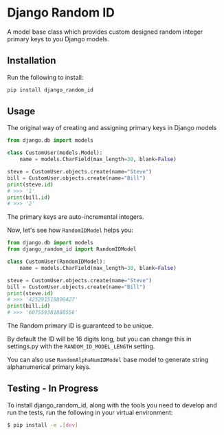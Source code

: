 # Django Random ID

A model base class which provides custom designed random integer primary keys
to you Django models.

## Installation

Run the following to install:
```python
pip install django_random_id
```

## Usage

The original way of creating and assigning primary keys in Django models

```python
from django.db import models

class CustomUser(models.Model):
    name = models.CharField(max_length=30, blank=False)

steve = CustomUser.objects.create(name="Steve")
bill = CustomUser.objects.create(name="Bill")
print(steve.id) 
# >>> '1'
print(bill.id) 
# >>> '2'
```

The primary keys are auto-incremental integers.

Now, let's see how `RandomIDModel` helps you:

```python
from django.db import models
from django_random_id import RandomIDModel

class CustomUser(RandomIDModel):
    name = models.CharField(max_length=30, blank=False)

steve = CustomUser.objects.create(name="Steve")
bill = CustomUser.objects.create(name="Bill")
print(steve.id) 
# >>> '425291518806427'
print(bill.id) 
# >>> '607559381880556'
```

The Random primary ID is guaranteed to be unique.

By default the ID will be 16 digits long, but you can change this in
settings.py with the `RANDOM_ID_MODEL_LENGTH` setting.

You can also use `RandomAlphaNumIDModel` base model to generate string 
alphanumerical primary keys.

## Testing - In Progress

To install django_random_id, along with the tools you need to develop and 
run the tests, run the following in your virtual environment:

```bash
$ pip install -e .[dev]
```